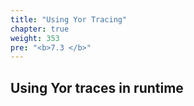 ```yaml
---
title: "Using Yor Tracing"
chapter: true
weight: 353
pre: "<b>7.3 </b>"
---
```


## Using Yor traces in runtime
